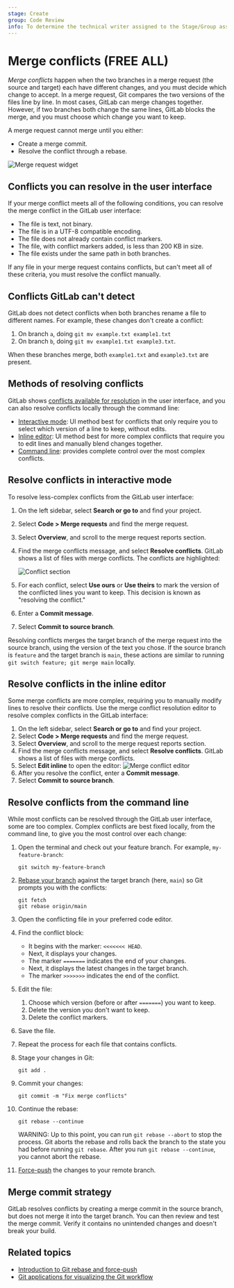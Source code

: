 ```yaml
---
stage: Create
group: Code Review
info: To determine the technical writer assigned to the Stage/Group associated with this page, see https://handbook.gitlab.com/handbook/product/ux/technical-writing/#assignments
---
```


# Merge conflicts **(FREE ALL)**

_Merge conflicts_ happen when the two branches in a merge request (the source and target) each have different
changes, and you must decide which change to accept. In a merge request, Git compares
the two versions of the files line by line. In most cases, GitLab can merge changes
together. However, if two branches both change the same lines, GitLab blocks the merge,
and you must choose which change you want to keep.

A merge request cannot merge until you either:

- Create a merge commit.
- Resolve the conflict through a rebase.

![Merge request widget](img/merge_request_widget.png)

## Conflicts you can resolve in the user interface

If your merge conflict meets all of the following conditions, you can resolve the
merge conflict in the GitLab user interface:

- The file is text, not binary.
- The file is in a UTF-8 compatible encoding.
- The file does not already contain conflict markers.
- The file, with conflict markers added, is less than 200 KB in size.
- The file exists under the same path in both branches.

If any file in your merge request contains conflicts, but can't meet all of these
criteria, you must resolve the conflict manually.

## Conflicts GitLab can't detect

GitLab does not detect conflicts when both branches rename a file to different names.
For example, these changes don't create a conflict:

1. On branch `a`, doing `git mv example.txt example1.txt`
1. On branch `b`, doing `git mv example1.txt example3.txt`.

When these branches merge, both `example1.txt` and `example3.txt` are present.

## Methods of resolving conflicts

GitLab shows [conflicts available for resolution](#conflicts-you-can-resolve-in-the-user-interface)
in the user interface, and you can also resolve conflicts locally through the command line:

- [Interactive mode](#resolve-conflicts-in-interactive-mode): UI method best for
  conflicts that only require you to select which version of a line to keep, without edits.
- [Inline editor](#resolve-conflicts-in-the-inline-editor): UI method best for more complex conflicts that require you to
  edit lines and manually blend changes together.
- [Command line](#resolve-conflicts-from-the-command-line): provides complete control over the most complex conflicts.

## Resolve conflicts in interactive mode

To resolve less-complex conflicts from the GitLab user interface:

1. On the left sidebar, select **Search or go to** and find your project.
1. Select **Code > Merge requests** and find the merge request.
1. Select **Overview**, and scroll to the merge request reports section.
1. Find the merge conflicts message, and select **Resolve conflicts**.
   GitLab shows a list of files with merge conflicts. The conflicts are
   highlighted:

   ![Conflict section](img/conflict_section.png)
1. For each conflict, select **Use ours** or **Use theirs** to mark the version
   of the conflicted lines you want to keep. This decision is known as
   "resolving the conflict."
1. Enter a **Commit message**.
1. Select **Commit to source branch**.

Resolving conflicts merges the target branch of the merge request into the
source branch, using the version of the text you chose. If the source branch is
`feature` and the target branch is `main`, these actions are similar to running
`git switch feature; git merge main` locally.

## Resolve conflicts in the inline editor

Some merge conflicts are more complex, requiring you to manually modify lines to
resolve their conflicts. Use the merge conflict resolution editor to resolve complex
conflicts in the GitLab interface:

1. On the left sidebar, select **Search or go to** and find your project.
1. Select **Code > Merge requests** and find the merge request.
1. Select **Overview**, and scroll to the merge request reports section.
1. Find the merge conflicts message, and select **Resolve conflicts**.
   GitLab shows a list of files with merge conflicts.
1. Select **Edit inline** to open the editor:
   ![Merge conflict editor](img/merge_conflict_editor.png)
1. After you resolve the conflict, enter a **Commit message**.
1. Select **Commit to source branch**.

## Resolve conflicts from the command line

While most conflicts can be resolved through the GitLab user interface, some are too complex.
Complex conflicts are best fixed locally, from the command line, to give you the
most control over each change:

1. Open the terminal and check out your feature branch. For example, `my-feature-branch`:

   ```shell
   git switch my-feature-branch
   ```

1. [Rebase your branch](../../../topics/git/git_rebase.md#rebase-by-using-git) against the
   target branch (here, `main`) so Git prompts you with the conflicts:

   ```shell
   git fetch
   git rebase origin/main
   ```

1. Open the conflicting file in your preferred code editor.
1. Find the conflict block:
   - It begins with the marker: `<<<<<<< HEAD`.
   - Next, it displays your changes.
   - The marker `=======` indicates the end of your changes.
   - Next, it displays the latest changes in the target branch.
   - The marker `>>>>>>>` indicates the end of the conflict.
1. Edit the file:
   1. Choose which version (before or after `=======`) you want to keep.
   1. Delete the version you don't want to keep.
   1. Delete the conflict markers.
1. Save the file.
1. Repeat the process for each file that contains conflicts.
1. Stage your changes in Git:

   ```shell
   git add .
   ```

1. Commit your changes:

   ```shell
   git commit -m "Fix merge conflicts"
   ```

1. Continue the rebase:

   ```shell
   git rebase --continue
   ```

   WARNING:
   Up to this point, you can run `git rebase --abort` to stop the process.
   Git aborts the rebase and rolls back the branch to the state you had before
   running `git rebase`.
   After you run `git rebase --continue`, you cannot abort the rebase.

1. [Force-push](../../../topics/git/git_rebase.md#force-pushing) the changes to your
   remote branch.

## Merge commit strategy

GitLab resolves conflicts by creating a merge commit in the source branch, but
does not merge it into the target branch. You can then review and test the
merge commit. Verify it contains no unintended changes and doesn't break your build.

## Related topics

- [Introduction to Git rebase and force-push](../../../topics/git/git_rebase.md)
- [Git applications for visualizing the Git workflow](https://git-scm.com/downloads/guis)

<!-- ## Troubleshooting

Include any troubleshooting steps that you can foresee. If you know beforehand what issues
one might have when setting this up, or when something is changed, or on upgrading, it's
important to describe those, too. Think of things that may go wrong and include them here.
This is important to minimize requests for support, and to avoid doc comments with
questions that you know someone might ask.

Each scenario can be a third-level heading, for example `### Getting error message X`.
If you have none to add when creating a doc, leave this section in place
but commented out to help encourage others to add to it in the future. -->
